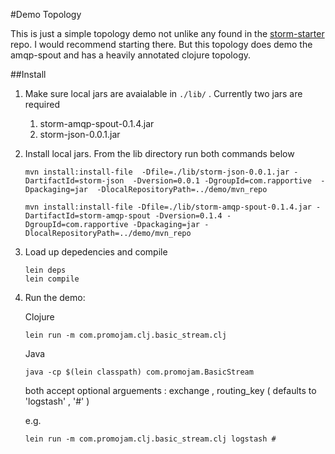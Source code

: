 #Demo Topology

This is just a simple topology demo not unlike any found in the [storm-starter](https://github.com/nathanmarz/storm-starter) repo. I would recommend starting there. But this topology does demo the amqp-spout and has a heavily annotated clojure topology. 

##Install

1. Make sure local jars are avaialable in ```./lib/``` . Currently two jars are required
   1. storm-amqp-spout-0.1.4.jar 
   2. storm-json-0.0.1.jar
   
2. Install local jars. From the lib directory run both commands below
    
   ```
   mvn install:install-file  -Dfile=./lib/storm-json-0.0.1.jar -DartifactId=storm-json  -Dversion=0.0.1 -DgroupId=com.rapportive  -Dpackaging=jar  -DlocalRepositoryPath=../demo/mvn_repo
   
   mvn install:install-file -Dfile=./lib/storm-amqp-spout-0.1.4.jar -DartifactId=storm-amqp-spout -Dversion=0.1.4 -DgroupId=com.rapportive -Dpackaging=jar -DlocalRepositoryPath=../demo/mvn_repo
   ```
   
3. Load up depedencies and compile

   ```
   lein deps 
   lein compile
   ```
   
4. Run the demo:
   
   Clojure
   
   ```
   lein run -m com.promojam.clj.basic_stream.clj
   ```
   
   Java
   
   ```
   java -cp $(lein classpath) com.promojam.BasicStream
   ```
   
   both accept optional arguements : exchange , routing_key ( defaults to 'logstash' , '#' )

   e.g.
   
   ```
   lein run -m com.promojam.clj.basic_stream.clj logstash #
   ```
 
   

